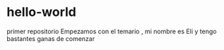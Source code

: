 # hello-world
primer repositorio
Empezamos  con el temario , mi nombre es Eli y  tengo bastantes ganas de comenzar 
